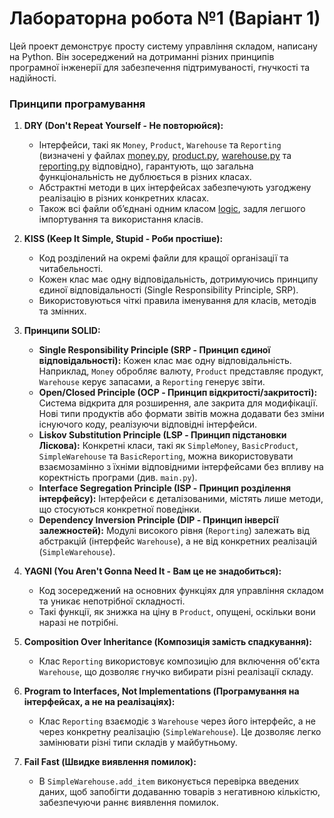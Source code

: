 # Лабораторна робота №1 (Варіант 1)

Цей проект демонструє просту систему управління складом, написану на Python. Він зосереджений на дотриманні різних принципів програмної інженерії для забезпечення підтримуваності, гнучкості та надійності.

### Принципи програмування

1.  **DRY (Don't Repeat Yourself - Не повторюйся):**
    *   Інтерфейси, такі як `Money`, `Product`, `Warehouse` та `Reporting` (визначені у файлах [money.py](./logic/money.py), [product.py](./logic/product.py), [warehouse.py](./logic/warehouse.py) та [reporting.py](./logic/reporting.py) відповідно), гарантують, що загальна функціональність не дублюється в різних класах.
    *   Абстрактні методи в цих інтерфейсах забезпечують узгоджену реалізацію в різних конкретних класах.
    *   Також всі файли обʼєднані одним класом [logic](./logic/), задля легшого імпортування та використання класів.

2.  **KISS (Keep It Simple, Stupid - Роби простіше):**
    *   Код розділений на окремі файли для кращої організації та читабельності.
    *   Кожен клас має одну відповідальність, дотримуючись принципу єдиної відповідальності (Single Responsibility Principle, SRP).
    *   Використовуються чіткі правила іменування для класів, методів та змінних.

3.  **Принципи SOLID:**
    *   **Single Responsibility Principle (SRP - Принцип єдиної відповідальності):** Кожен клас має одну відповідальність. Наприклад, `Money` обробляє валюту, `Product` представляє продукт, `Warehouse` керує запасами, а `Reporting` генерує звіти.
    *   **Open/Closed Principle (OCP - Принцип відкритості/закритості):** Система відкрита для розширення, але закрита для модифікації. Нові типи продуктів або формати звітів можна додавати без зміни існуючого коду, реалізуючи відповідні інтерфейси.
    *   **Liskov Substitution Principle (LSP - Принцип підстановки Ліскова):** Конкретні класи, такі як `SimpleMoney`, `BasicProduct`, `SimpleWarehouse` та `BasicReporting`, можна використовувати взаємозамінно з їхніми відповідними інтерфейсами без впливу на коректність програми (див. `main.py`).
    *   **Interface Segregation Principle (ISP - Принцип розділення інтерфейсу):** Інтерфейси є деталізованими, містять лише методи, що стосуються конкретної поведінки.
    *   **Dependency Inversion Principle (DIP - Принцип інверсії залежностей):** Модулі високого рівня (`Reporting`) залежать від абстракцій (інтерфейс `Warehouse`), а не від конкретних реалізацій (`SimpleWarehouse`).

4.  **YAGNI (You Aren't Gonna Need It - Вам це не знадобиться):**
    *   Код зосереджений на основних функціях для управління складом та уникає непотрібної складності.
    *   Такі функції, як знижка на ціну в `Product`, опущені, оскільки вони наразі не потрібні.

5.  **Composition Over Inheritance (Композиція замість спадкування):**
    *   Клас `Reporting` використовує композицію для включення об'єкта `Warehouse`, що дозволяє гнучко вибирати різні реалізації складу.

6.  **Program to Interfaces, Not Implementations (Програмування на інтерфейсах, а не на реалізаціях):**
    *   Клас `Reporting` взаємодіє з `Warehouse` через його інтерфейс, а не через конкретну реалізацію (`SimpleWarehouse`). Це дозволяє легко замінювати різні типи складів у майбутньому.

7.  **Fail Fast (Швидке виявлення помилок):**
    *   В `SimpleWarehouse.add_item` виконується перевірка введених даних, щоб запобігти додаванню товарів з негативною кількістю, забезпечуючи раннє виявлення помилок.